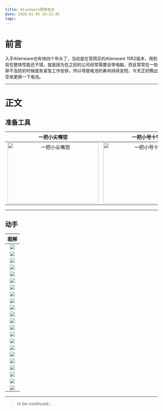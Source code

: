 ```yaml
---
title: Alienware更换电池
date: 2020-01-05 16:21:46
tags:
---
```

# 前言
入手Alienware也有快四个年头了，当初是在官网买的Alienware 15R2版本，用到现在整体性能还不错，就是因为在之前的公司经常需要自带电脑，而且常常在一些猝不及防的时候就有紧急工作安排，所以导致电池的寿命持续变短，今天正好腾出空来更换一下电池。

---

# 正文
## 准备工具

| 一把小尖嘴钳 |  一把小号十字起 |  一把小号一字起 | 
| :---: | :---: | :---: |
| <img src="https://ss3.bdstatic.com/70cFv8Sh_Q1YnxGkpoWK1HF6hhy/it/u=344872325,1823788294&fm=15&gp=0.jpg" height="200" width="300" alt="一把小尖嘴钳" title="一把小尖嘴钳" > | <img src="https://timgsa.baidu.com/timg?image&quality=80&size=b9999_10000&sec=1578224356651&di=5877cb9e759ddc5ae72ea951b1ea9b3b&imgtype=0&src=http%3A%2F%2Fimg006.hc360.cn%2Fhb%2FMTQ2MjQzOTYyMTAyMC04OTMzOTQ1MTk%3D.jpg" height="200" width="300" alt="一把小号十字起" title="一把小号十字起" > | <img src="https://timgsa.baidu.com/timg?image&quality=80&size=b9999_10000&sec=1578819115&di=72fa1c07087e231219166b33e97c8948&imgtype=jpg&er=1&src=http%3A%2F%2Fimg3.114pifa.com%2F3193%2FqzKsyNQVL_1409936118.jpg" height="200" width="300" alt="一把小号一字起" title="一把小号一字起" > |

---

## 动手

| 图解 | 
| :---: | 
| ![](https://cdn.jsdelivr.net/gh/Tamsiree/Assets@master/Picture/Blog/Post/1619218cyzy5ymeimwllif.jpg)| 
| ![](https://cdn.jsdelivr.net/gh/Tamsiree/Assets@master/Picture/Blog/Post/161921a8abz2u94tugell4.jpg)| 
![](https://cdn.jsdelivr.net/gh/Tamsiree/Assets@master/Picture/Blog/Post/161922z3d3zdt7v4dd4utb.jpg)| 
| ![](https://cdn.jsdelivr.net/gh/Tamsiree/Assets@master/Picture/Blog/Post/162138zvtirbvotycmrxrl.jpg)| 
| ![](https://cdn.jsdelivr.net/gh/Tamsiree/Assets@master/Picture/Blog/Post/162139epw5n5cmxe24cfm8.jpg)| 
| ![](https://cdn.jsdelivr.net/gh/Tamsiree/Assets@master/Picture/Blog/Post/1621400v971l0l0lelln0v.jpg)| 
| ![](https://cdn.jsdelivr.net/gh/Tamsiree/Assets@master/Picture/Blog/Post/162213fg4fozu4uf5fwf54.jpg)| 
| ![](https://cdn.jsdelivr.net/gh/Tamsiree/Assets@master/Picture/Blog/Post/1622141ll135vlc3ml9mzb.jpg)|
| ![](https://cdn.jsdelivr.net/gh/Tamsiree/Assets@master/Picture/Blog/Post/162215k1rykzlhpnklplto.jpg)|
| ![](https://cdn.jsdelivr.net/gh/Tamsiree/Assets@master/Picture/Blog/Post/1622432qzbmdpg2dpfp1zp.jpg)|
| ![](https://cdn.jsdelivr.net/gh/Tamsiree/Assets@master/Picture/Blog/Post/16224421ob8s5sy21t1f2x.jpg)|
| ![](https://cdn.jsdelivr.net/gh/Tamsiree/Assets@master/Picture/Blog/Post/162244zc9zesjffccsss9u.jpg)|
| ![](https://cdn.jsdelivr.net/gh/Tamsiree/Assets@master/Picture/Blog/Post/162319ljl7exjeegvzl7l5.jpg)|
| ![](https://cdn.jsdelivr.net/gh/Tamsiree/Assets@master/Picture/Blog/Post/162320moifs6ir9fy9456r.jpg)|
| ![](https://cdn.jsdelivr.net/gh/Tamsiree/Assets@master/Picture/Blog/Post/16232121jsmnhd0wtthaer.jpg)|
| ![](https://cdn.jsdelivr.net/gh/Tamsiree/Assets@master/Picture/Blog/Post/1624339kd2de89d9i2kgen.jpg)|
| ![](https://cdn.jsdelivr.net/gh/Tamsiree/Assets@master/Picture/Blog/Post/162434gk70omebg7aaoo0j.jpg)|
| ![](https://cdn.jsdelivr.net/gh/Tamsiree/Assets@master/Picture/Blog/Post/162435lcqsmafu2qfscogu.jpg)|
| ![](https://cdn.jsdelivr.net/gh/Tamsiree/Assets@master/Picture/Blog/Post/162509llziu9b7i9uucrdz.jpg)|
| ![](https://cdn.jsdelivr.net/gh/Tamsiree/Assets@master/Picture/Blog/Post/16251014nnao6k49844mao.jpg)|
| ![](https://cdn.jsdelivr.net/gh/Tamsiree/Assets@master/Picture/Blog/Post/1625109wlxszoyeleiyntw.jpg)|
| ![](https://cdn.jsdelivr.net/gh/Tamsiree/Assets@master/Picture/Blog/Post/16251192lycceqycs1oyon.jpg)|


---
> to be continued...